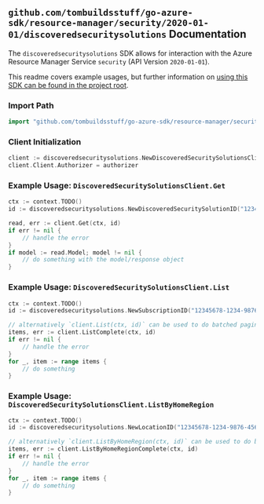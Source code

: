 
## `github.com/tombuildsstuff/go-azure-sdk/resource-manager/security/2020-01-01/discoveredsecuritysolutions` Documentation

The `discoveredsecuritysolutions` SDK allows for interaction with the Azure Resource Manager Service `security` (API Version `2020-01-01`).

This readme covers example usages, but further information on [using this SDK can be found in the project root](https://github.com/tombuildsstuff/go-azure-sdk/tree/main/docs).

### Import Path

```go
import "github.com/tombuildsstuff/go-azure-sdk/resource-manager/security/2020-01-01/discoveredsecuritysolutions"
```


### Client Initialization

```go
client := discoveredsecuritysolutions.NewDiscoveredSecuritySolutionsClientWithBaseURI("https://management.azure.com")
client.Client.Authorizer = authorizer
```


### Example Usage: `DiscoveredSecuritySolutionsClient.Get`

```go
ctx := context.TODO()
id := discoveredsecuritysolutions.NewDiscoveredSecuritySolutionID("12345678-1234-9876-4563-123456789012", "example-resource-group", "locationValue", "discoveredSecuritySolutionValue")

read, err := client.Get(ctx, id)
if err != nil {
	// handle the error
}
if model := read.Model; model != nil {
	// do something with the model/response object
}
```


### Example Usage: `DiscoveredSecuritySolutionsClient.List`

```go
ctx := context.TODO()
id := discoveredsecuritysolutions.NewSubscriptionID("12345678-1234-9876-4563-123456789012")

// alternatively `client.List(ctx, id)` can be used to do batched pagination
items, err := client.ListComplete(ctx, id)
if err != nil {
	// handle the error
}
for _, item := range items {
	// do something
}
```


### Example Usage: `DiscoveredSecuritySolutionsClient.ListByHomeRegion`

```go
ctx := context.TODO()
id := discoveredsecuritysolutions.NewLocationID("12345678-1234-9876-4563-123456789012", "locationValue")

// alternatively `client.ListByHomeRegion(ctx, id)` can be used to do batched pagination
items, err := client.ListByHomeRegionComplete(ctx, id)
if err != nil {
	// handle the error
}
for _, item := range items {
	// do something
}
```
